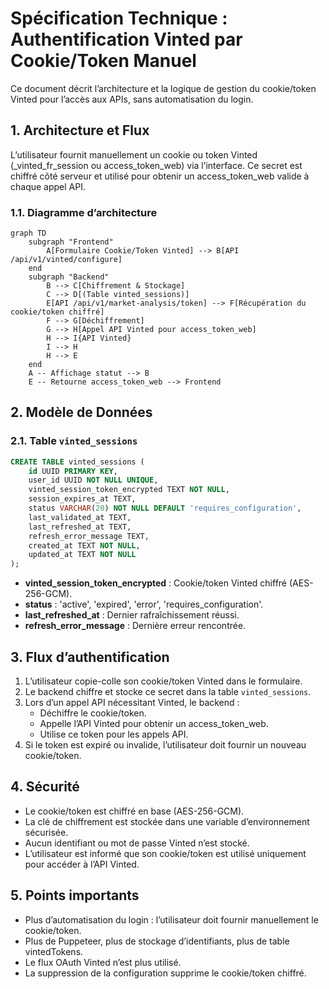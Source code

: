 # Spécification Technique : Authentification Vinted par Cookie/Token Manuel

Ce document décrit l’architecture et la logique de gestion du cookie/token Vinted pour l’accès aux APIs, sans automatisation du login.

## 1. Architecture et Flux

L’utilisateur fournit manuellement un cookie ou token Vinted (_vinted_fr_session ou access_token_web) via l’interface. Ce secret est chiffré côté serveur et utilisé pour obtenir un access_token_web valide à chaque appel API.

### 1.1. Diagramme d’architecture

```mermaid
graph TD
    subgraph "Frontend"
        A[Formulaire Cookie/Token Vinted] --> B[API /api/v1/vinted/configure]
    end
    subgraph "Backend"
        B --> C[Chiffrement & Stockage]
        C --> D[(Table vinted_sessions)]
        E[API /api/v1/market-analysis/token] --> F[Récupération du cookie/token chiffré]
        F --> G[Déchiffrement]
        G --> H[Appel API Vinted pour access_token_web]
        H --> I{API Vinted}
        I --> H
        H --> E
    end
    A -- Affichage statut --> B
    E -- Retourne access_token_web --> Frontend
```

## 2. Modèle de Données

### 2.1. Table `vinted_sessions`

```sql
CREATE TABLE vinted_sessions (
    id UUID PRIMARY KEY,
    user_id UUID NOT NULL UNIQUE,
    vinted_session_token_encrypted TEXT NOT NULL,
    session_expires_at TEXT,
    status VARCHAR(20) NOT NULL DEFAULT 'requires_configuration',
    last_validated_at TEXT,
    last_refreshed_at TEXT,
    refresh_error_message TEXT,
    created_at TEXT NOT NULL,
    updated_at TEXT NOT NULL
);
```

- **vinted_session_token_encrypted** : Cookie/token Vinted chiffré (AES-256-GCM).
- **status** : 'active', 'expired', 'error', 'requires_configuration'.
- **last_refreshed_at** : Dernier rafraîchissement réussi.
- **refresh_error_message** : Dernière erreur rencontrée.

## 3. Flux d’authentification

1. L’utilisateur copie-colle son cookie/token Vinted dans le formulaire.
2. Le backend chiffre et stocke ce secret dans la table `vinted_sessions`.
3. Lors d’un appel API nécessitant Vinted, le backend :
   - Déchiffre le cookie/token.
   - Appelle l’API Vinted pour obtenir un access_token_web.
   - Utilise ce token pour les appels API.
4. Si le token est expiré ou invalide, l’utilisateur doit fournir un nouveau cookie/token.

## 4. Sécurité

- Le cookie/token est chiffré en base (AES-256-GCM).
- La clé de chiffrement est stockée dans une variable d’environnement sécurisée.
- Aucun identifiant ou mot de passe Vinted n’est stocké.
- L’utilisateur est informé que son cookie/token est utilisé uniquement pour accéder à l’API Vinted.

## 5. Points importants

- Plus d’automatisation du login : l’utilisateur doit fournir manuellement le cookie/token.
- Plus de Puppeteer, plus de stockage d’identifiants, plus de table vintedTokens.
- Le flux OAuth Vinted n’est plus utilisé.
- La suppression de la configuration supprime le cookie/token chiffré.
